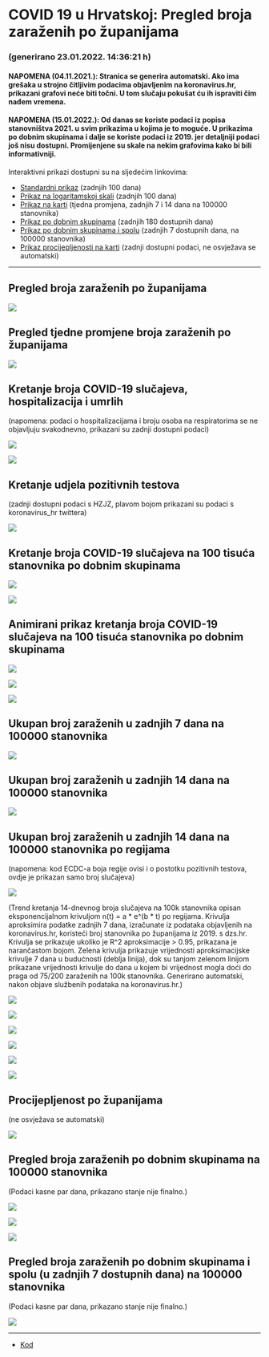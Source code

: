 # COVID 19 u Hrvatskoj: Pregled broja zaraženih po županijama

### (generirano 23.01.2022. 14:36:21 h)

#### NAPOMENA (04.11.2021.): Stranica se generira automatski. Ako ima grešaka u strojno čitljivim podacima objavljenim na koronavirus.hr, prikazani grafovi neće biti točni. U tom slučaju pokušat ću ih ispraviti čim nađem vremena.

#### NAPOMENA (15.01.2022.): Od danas se koriste podaci iz popisa stanovništva 2021. u svim prikazima u kojima je to moguće. U prikazima po dobnim skupinama i dalje se koriste podaci iz 2019. jer detaljniji podaci još nisu dostupni. Promijenjene su skale na nekim grafovima kako bi bili informativniji.

Interaktivni prikazi dostupni su na sljedećim linkovima:

- [Standardni prikaz](html/index.html) (zadnjih 100 dana)
- [Prikaz na logaritamskoj skali](html/index_log.html) (zadnjih 100 dana)
- [Prikaz na karti](html/index_map.html) (tjedna promjena, zadnjih 7 i 14 dana na 100000 stanovnika)
- [Prikaz po dobnim skupinama](html/index_per_age.html) (zadnjih 180 dostupnih dana)
- [Prikaz po dobnim skupinama i spolu](html/index_pyramid.html) (zadnjih 7 dostupnih dana, na 100000 stanovnika)
- [Prikaz procijepljenosti na karti](html/index_vaccination.html) (zadnji dostupni podaci, ne osvježava se automatski)

-----

## Pregled broja zaraženih po županijama

![](img/2022_01_22_line_plots.png)

## Pregled tjedne promjene broja zaraženih po županijama

![](img/2022_01_22_map.png)

## Kretanje broja COVID-19 slučajeva, hospitalizacija i umrlih

(napomena: podaci o hospitalizacijama i broju osoba na respiratorima se ne objavljuju svakodnevno, prikazani su zadnji dostupni podaci)

![](img/2022_01_22_cases_hospitalisations_deaths.png)

![](img/2022_01_22_cases_hospitalisations_deaths_log.png)

## Kretanje udjela pozitivnih testova

(zadnji dostupni podaci s HZJZ, plavom bojom prikazani su podaci s koronavirus_hr twittera)

![](img/2022_01_22_percentage_positive_tests.png)

## Kretanje broja COVID-19 slučajeva na 100 tisuća stanovnika po dobnim skupinama

![](img/2022_01_22_cases_per_age_group_lines.png)

![](img/2022_01_22_cases_per_age_group_lines_log.png)

## Animirani prikaz kretanja broja COVID-19 slučajeva na 100 tisuća stanovnika po dobnim skupinama

![](img/2022_01_22anim_aug_1200.gif)

![](img/anim_cases_2022_01_22_vs_2020.gif)

![](img/2022_01_22all_counties_dots.png)

## Ukupan broj zaraženih u zadnjih 7 dana na 100000 stanovnika

![](img/2022_01_22_map_7_day_per_100k.png)

## Ukupan broj zaraženih u zadnjih 14 dana na 100000 stanovnika

![](img/2022_01_22_map_14_day_per_100k.png)

## Ukupan broj zaraženih u zadnjih 14 dana na 100000 stanovnika po regijama

(napomena: kod ECDC-a boja regije ovisi i o postotku pozitivnih testova, ovdje je prikazan samo broj slučajeva)

![](img/2022_01_22_map_14_day_per_100k_region.png)

(Trend kretanja 14-dnevnog broja slučajeva na 100k stanovnika opisan eksponencijalnom krivuljom n(t) = a * e^(b * t) po regijama. Krivulja aproksimira podatke zadnjih 7 dana, izračunate iz podataka objavljenih na koronavirus.hr, koristeći broj stanovnika po županijama iz 2019. s dzs.hr. Krivulja se prikazuje ukoliko je R^2 aproksimacije > 0.95, prikazana je narančastom bojom. Zelena krivulja prikazuje vrijednosti aproksimacijske krivulje 7 dana u budućnosti (deblja linija), dok su tanjom zelenom linijom prikazane vrijednosti krivulje do dana u kojem bi vrijednost mogla doći do praga od 75/200 zaraženih na 100k stanovnika. Generirano automatski, nakon objave službenih podataka na koronavirus.hr.)

![](img/2022_01_22_current_Jadranska_Hrvatska.png)

![](img/2022_01_22_current_Panonska_Hrvatska.png)

![](img/2022_01_22_current_Grad_Zagreb.png)

![](img/2022_01_22_current_Sjeverna_Hrvatska.png)

![](img/2022_01_22_current_Republika_Hrvatska.png)

![](img/2022_01_22_cases_hospitalisations_deaths_Republika_Hrvatska.png)

## Procijepljenost po županijama

(ne osvježava se automatski)

![](img/2022_01_22_vaccination.png)

## Pregled broja zaraženih po dobnim skupinama na 100000 stanovnika

(Podaci kasne par dana, prikazano stanje nije finalno.)

![](img/2022_01_22_per_age_group.png)

![](img/2022_01_22_per_age_group_all_0.png)

![](img/2022_01_22_per_age_group_all_1.png)

## Pregled broja zaraženih po dobnim skupinama i spolu (u zadnjih 7 dostupnih dana) na 100000 stanovnika

(Podaci kasne par dana, prikazano stanje nije finalno.)

![](img/2022_01_22_pyramid.png)

-----

- [Kod](https://github.com/ppalasek/covid_plots_croatia)

